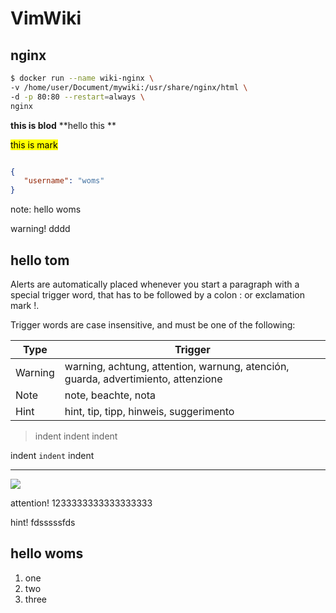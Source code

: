 # VimWiki

## nginx

```bash
$ docker run --name wiki-nginx \
-v /home/user/Document/mywiki:/usr/share/nginx/html \
-d -p 80:80 --restart=always \
nginx
```


**this is blod**
**hello this ** 


<mark>this is mark</mark>


```json

{
   "username": "woms"
}
```


note: hello woms


warning! dddd

## hello tom

Alerts are automatically placed whenever you start a paragraph with a special trigger word, that has to be followed by a colon : or exclamation mark !.

Trigger words are case insensitive, and must be one of the following:

| Type    | Trigger                                                                           |
| -----   | -------                                                                           |
| Warning | warning, achtung, attention, warnung, atención, guarda, advertimiento, attenzione |
| Note    | note, beachte, nota                                                               |
| Hint    | hint, tip, tipp, hinweis, suggerimento                                            |

> indent indent indent

indent `indent` indent 



-----


![](http://placekitten.com/300/300) 




attention! 1233333333333333333


hint! fdsssssfds
## hello woms

1. one
2. two
3. three





























